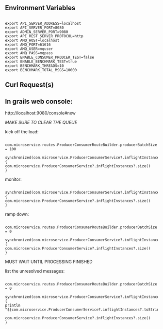 
## Environment Variables

```

export API_SERVER_ADDRESS=localhost
export API_SERVER_PORT=8080
export ADMIN_SERVER_PORT=9080
export API_REST_SERVER_PROTOCOL=http
export AMQ_HOST=localhost
export AMQ_PORT=61616
export AMQ_USER=mquser
export AMQ_PASS=mqpass
export ENABLE_CONSUMER_PRODCER_TEST=false
export ENABLE_BENCHMARK_TEST=true
export BENCHMARK_THREADS=10
export BENCHMARK_TOTAL_MSGS=10000

```


## Curl Request(s)





## In grails web console:

http://localhost:9080/console#new


*MAKE SURE TO CLEAR THE QUEUE*


kick off the load:
```

com.microservice.routes.ProducerConsumerRouteBuilder.producerBatchSize = 100

synchronized(com.microservice.ProducerConsumerService?.inflightInstances) {
com.microservice.ProducerConsumerService?.inflightInstances?.size()
}

```

monitor:
```

synchronized(com.microservice.ProducerConsumerService?.inflightInstances) {
com.microservice.ProducerConsumerService?.inflightInstances?.size()
}

```

ramp down:
```

com.microservice.routes.ProducerConsumerRouteBuilder.producerBatchSize = 0

synchronized(com.microservice.ProducerConsumerService?.inflightInstances) {
com.microservice.ProducerConsumerService?.inflightInstances?.size()
}
```

MUST WAIT UNTIL PROCESSING FINISHED


list the unresolved messages:
```

com.microservice.routes.ProducerConsumerRouteBuilder.producerBatchSize = 0

synchronized(com.microservice.ProducerConsumerService?.inflightInstances) {
println "${com.microservice.ProducerConsumerService?.inflightInstances?.toString()}"

com.microservice.ProducerConsumerService?.inflightInstances?.size()
}

```
